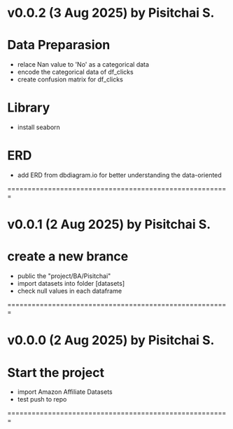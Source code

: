 # v0.0.2 (3 Aug 2025) by Pisitchai S.

# Data Preparasion

- relace Nan value to 'No' as a categorical data
- encode the categorical data of df_clicks
- create confusion matrix for df_clicks

# Library

- install seaborn

# ERD

- add ERD from dbdiagram.io for better understanding the data-oriented

=======================================================

# v0.0.1 (2 Aug 2025) by Pisitchai S.

# create a new brance

- public the "project/BA/Pisitchai"
- import datasets into folder [datasets]
- check null values in each dataframe

=======================================================

# v0.0.0 (2 Aug 2025) by Pisitchai S.

# Start the project

- import Amazon Affiliate Datasets
- test push to repo

=======================================================